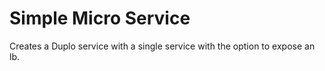 # Simple Micro Service  

Creates a Duplo service with a single service with the option to expose an lb. 
